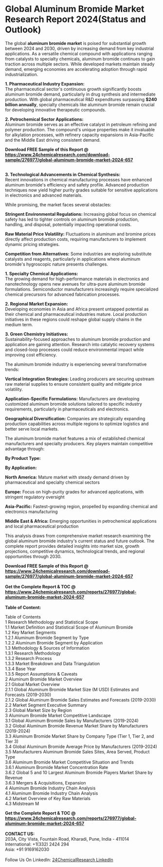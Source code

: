 <h1>Global Aluminum Bromide Market Research Report 2024(Status and Outlook)</h1><p>The global <strong>aluminum bromide market</strong> is poised for substantial growth between 2024 and 2030, driven by increasing demand from key industrial applications. As a versatile chemical compound with applications ranging from catalysts to specialty chemicals, aluminum bromide continues to gain traction across multiple sectors. While developed markets maintain steady demand, emerging economies are accelerating adoption through rapid industrialization.</p><p><strong>1. Pharmaceutical Industry Expansion:</strong><br>
The pharmaceutical sector's continuous growth significantly boosts aluminum bromide demand, particularly in drug synthesis and intermediate production. With global pharmaceutical R&amp;D expenditures surpassing <strong>$240 billion annually</strong>, specialty chemicals like aluminum bromide remain crucial for developing innovative therapeutic compounds.</p><p><strong>2. Petrochemical Sector Applications:</strong><br>
Aluminum bromide serves as an effective catalyst in petroleum refining and polymer production. The compound's unique properties make it invaluable for alkylation processes, with refinery capacity expansions in Asia-Pacific and the Middle East driving consistent demand.</p><div><b>Download FREE Sample of this Report @ 
            <a href="https://www.24chemicalresearch.com/download-sample/276977/global-aluminum-bromide-market-2024-657">
            https://www.24chemicalresearch.com/download-sample/276977/global-aluminum-bromide-market-2024-657</a></b></div><br><p><strong>3. Technological Advancements in Chemical Synthesis:</strong><br>
Recent innovations in chemical manufacturing processes have enhanced aluminum bromide's efficiency and safety profile. Advanced production techniques now yield higher purity grades suitable for sensitive applications in electronics and advanced materials.</p><p>While promising, the market faces several obstacles:</p><p><strong>Stringent Environmental Regulations:</strong> Increasing global focus on chemical safety has led to tighter controls on aluminum bromide production, handling, and disposal, potentially impacting operational costs.</p><p><strong>Raw Material Price Volatility:</strong> Fluctuations in aluminum and bromine prices directly affect production costs, requiring manufacturers to implement dynamic pricing strategies.</p><p><strong>Competition from Alternatives:</strong> Some industries are exploring substitute catalysts and reagents, particularly in applications where aluminum bromide's hygroscopic nature presents challenges.</p><p><strong>1. Specialty Chemical Applications:</strong><br>
The growing demand for high-performance materials in electronics and nanotechnology opens new avenues for ultra-pure aluminum bromide formulations. Semiconductor manufacturers increasingly require specialized chemical precursors for advanced fabrication processes.</p><p><strong>2. Regional Market Expansion:</strong><br>
Developing economies in Asia and Africa present untapped potential as their chemical and pharmaceutical industries mature. Local production initiatives in these regions could reshape global supply chains in the medium term.</p><p><strong>3. Green Chemistry Initiatives:</strong><br>
Sustainability-focused approaches to aluminum bromide production and application are gaining attention. Research into catalytic recovery systems and closed-loop processes could reduce environmental impact while improving cost efficiency.</p><p>The aluminum bromide industry is experiencing several transformative trends:</p><p><strong>Vertical Integration Strategies:</strong> Leading producers are securing upstream raw material supplies to ensure consistent quality and mitigate price volatility.</p><p><strong>Application-Specific Formulations:</strong> Manufacturers are developing customized aluminum bromide solutions tailored to specific industry requirements, particularly in pharmaceuticals and electronics.</p><p><strong>Geographical Diversification:</strong> Companies are strategically expanding production capabilities across multiple regions to optimize logistics and better serve local markets.</p><p>The aluminum bromide market features a mix of established chemical manufacturers and specialty producers. Key players maintain competitive advantage through:</p><p><strong>By Product Type:</strong></p><p><strong>By Application:</strong></p><p><strong>North America:</strong> Mature market with steady demand driven by pharmaceutical and specialty chemical sectors</p><p><strong>Europe:</strong> Focus on high-purity grades for advanced applications, with stringent regulatory oversight</p><p><strong>Asia-Pacific:</strong> Fastest-growing region, propelled by expanding chemical and electronics manufacturing</p><p><strong>Middle East &amp; Africa:</strong> Emerging opportunities in petrochemical applications and local pharmaceutical production</p><p>This analysis draws from comprehensive market research examining the global aluminum bromide industry's current status and future outlook. The complete report provides detailed insights into market size, growth projections, competitive dynamics, technological trends, and regional opportunities through 2030.</p><div><b>Download FREE Sample of this Report @ 
            <a href="https://www.24chemicalresearch.com/download-sample/276977/global-aluminum-bromide-market-2024-657">
            https://www.24chemicalresearch.com/download-sample/276977/global-aluminum-bromide-market-2024-657</a></b></div><br><div><b>Get the Complete Report & TOC @ 
            <a href="https://www.24chemicalresearch.com/reports/276977/global-aluminum-bromide-market-2024-657">
            https://www.24chemicalresearch.com/reports/276977/global-aluminum-bromide-market-2024-657</a></b></div><br>
            <b>Table of Content:</b><p>Table of Contents<br />
1 Research Methodology and Statistical Scope<br />
1.1 Market Definition and Statistical Scope of Aluminum Bromide<br />
1.2 Key Market Segments<br />
1.2.1 Aluminum Bromide Segment by Type<br />
1.2.2 Aluminum Bromide Segment by Application<br />
1.3 Methodology & Sources of Information<br />
1.3.1 Research Methodology<br />
1.3.2 Research Process<br />
1.3.3 Market Breakdown and Data Triangulation<br />
1.3.4 Base Year<br />
1.3.5 Report Assumptions & Caveats<br />
2 Aluminum Bromide Market Overview<br />
2.1 Global Market Overview<br />
2.1.1 Global Aluminum Bromide Market Size (M USD) Estimates and Forecasts (2019-2030)<br />
2.1.2 Global Aluminum Bromide Sales Estimates and Forecasts (2019-2030)<br />
2.2 Market Segment Executive Summary<br />
2.3 Global Market Size by Region<br />
3 Aluminum Bromide Market Competitive Landscape<br />
3.1 Global Aluminum Bromide Sales by Manufacturers (2019-2024)<br />
3.2 Global Aluminum Bromide Revenue Market Share by Manufacturers (2019-2024)<br />
3.3 Aluminum Bromide Market Share by Company Type (Tier 1, Tier 2, and Tier 3)<br />
3.4 Global Aluminum Bromide Average Price by Manufacturers (2019-2024)<br />
3.5 Manufacturers Aluminum Bromide Sales Sites, Area Served, Product Type<br />
3.6 Aluminum Bromide Market Competitive Situation and Trends<br />
3.6.1 Aluminum Bromide Market Concentration Rate<br />
3.6.2 Global 5 and 10 Largest Aluminum Bromide Players Market Share by Revenue<br />
3.6.3 Mergers & Acquisitions, Expansion<br />
4 Aluminum Bromide Industry Chain Analysis<br />
4.1 Aluminum Bromide Industry Chain Analysis<br />
4.2 Market Overview of Key Raw Materials<br />
4.3 Midstream M</p><div><b>Get the Complete Report & TOC @ 
            <a href="https://www.24chemicalresearch.com/reports/276977/global-aluminum-bromide-market-2024-657">
            https://www.24chemicalresearch.com/reports/276977/global-aluminum-bromide-market-2024-657</a></b></div><br><b>CONTACT US:</b><br>
            203A, City Vista, Fountain Road, Kharadi, Pune, India - 411014<br>
            International: +1(332) 2424 294<br>
            Asia: +91 9169162030 <br><br>
            Follow Us On LinkedIn: <a href="https://www.linkedin.com/company/24chemicalresearch/">24ChemicalResearch LinkedIn</a>